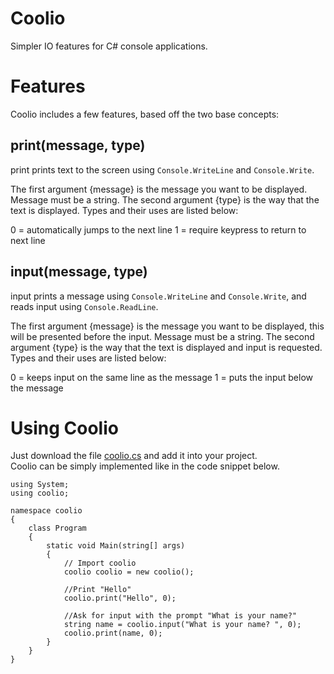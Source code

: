 # Coolio
Simpler IO features for C# console applications.

# Features
Coolio includes a few features, based off the two base concepts:

## print(message, type)
print prints text to the screen using ``` Console.WriteLine ``` and ``` Console.Write ```. 

The first argument {message} is the message you want to be displayed. Message must be a string.
The second argument {type} is the way that the text is displayed. Types and their uses are listed below:

0 = automatically jumps to the next line
1 = require keypress to return to next line
       
## input(message, type)
input prints a message using ``` Console.WriteLine ``` and ``` Console.Write ```, and reads input using ``` Console.ReadLine ```.

The first argument {message} is the message you want to be displayed, this will be presented before the input. Message must be a string.
The second argument {type} is the way that the text is displayed and input is requested. Types and their uses are listed below:

0 = keeps input on the same line as the message
1 = puts the input below the message

# Using Coolio
Just download the file [coolio.cs](https://github.com/windingtheropes/coolio/blob/main/coolio.cs "coolio.cs") and add it into your project.\
Coolio can be simply implemented like in the code snippet below.

```
using System;
using coolio;

namespace coolio
{
    class Program
    {
        static void Main(string[] args)
        {
            // Import coolio
            coolio coolio = new coolio();
            
            //Print "Hello"
            coolio.print("Hello", 0);
            
            //Ask for input with the prompt "What is your name?"
            string name = coolio.input("What is your name? ", 0);
            coolio.print(name, 0);
        }
    }
}

```
